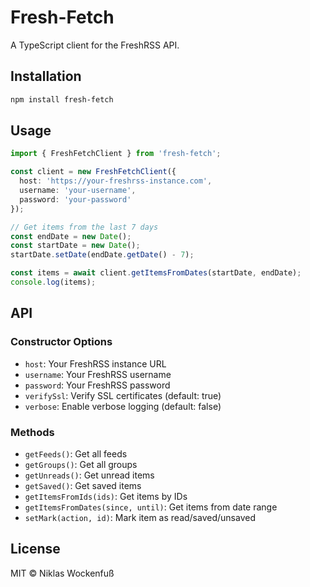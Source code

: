 # Fresh-Fetch

A TypeScript client for the FreshRSS API.

## Installation

```bash
npm install fresh-fetch
```

## Usage

```typescript
import { FreshFetchClient } from 'fresh-fetch';

const client = new FreshFetchClient({
  host: 'https://your-freshrss-instance.com',
  username: 'your-username',
  password: 'your-password'
});

// Get items from the last 7 days
const endDate = new Date();
const startDate = new Date();
startDate.setDate(endDate.getDate() - 7);

const items = await client.getItemsFromDates(startDate, endDate);
console.log(items);
```

## API

### Constructor Options

- `host`: Your FreshRSS instance URL
- `username`: Your FreshRSS username  
- `password`: Your FreshRSS password
- `verifySsl`: Verify SSL certificates (default: true)
- `verbose`: Enable verbose logging (default: false)

### Methods

- `getFeeds()`: Get all feeds
- `getGroups()`: Get all groups
- `getUnreads()`: Get unread items
- `getSaved()`: Get saved items
- `getItemsFromIds(ids)`: Get items by IDs
- `getItemsFromDates(since, until)`: Get items from date range
- `setMark(action, id)`: Mark item as read/saved/unsaved

## License

MIT © Niklas Wockenfuß
